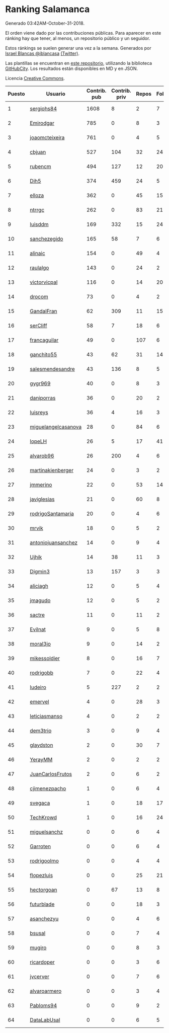 # Ranking Salamanca

Generado 03:42AM-October-31-2018.

El orden viene dado por las contribuciones públicas. Para aparecer en este ránking hay que tener, al menos, un repositorio público y un seguidor.

Estos ránkings se suelen generar una vez a la semana. Generados por [Israel Blancas @iblancasa](https://github.com/iblancasa/) [(Twitter)](https://twitter.com/iblancasa).

Las plantillas se encuentran en [este repositorio](https://github.com/iblancasa/GH-Spanish-Ranking), utilizando la biblioteca [GitHubCity](https://github.com/iblancasa/GitHubCity). Los resultados están disponibles en MD y en JSON.

Licencia [Creative Commons](https://creativecommons.org/licenses/by/4.0/).

| Puesto   |  Usuario  | Contrib. pub | Contrib. priv |Repos| Followers | Desde |  Avatar  |
|----------|-----------|--------------|---------------|-----|-----------|-------|----------|
|1|[sergiohs84](https://github.com/sergiohs84)|1608|8|2|7|2015-03-28|![sergiohs84]()|
|2|[Emirodgar](https://github.com/Emirodgar)|785|0|8|3|2013-04-30|![Emirodgar]()|
|3|[joaomcteixeira](https://github.com/joaomcteixeira)|761|0|4|5|2012-11-27|![joaomcteixeira]()|
|4|[cbjuan](https://github.com/cbjuan)|527|104|32|24|2012-12-01|![cbjuan]()|
|5|[rubencm](https://github.com/rubencm)|494|127|12|20|2011-06-29|![rubencm]()|
|6|[Dih5](https://github.com/Dih5)|374|459|24|5|2015-04-22|![Dih5]()|
|7|[elloza](https://github.com/elloza)|362|0|45|15|2015-02-24|![elloza]()|
|8|[ntrrgc](https://github.com/ntrrgc)|262|0|83|21|2011-08-24|![ntrrgc]()|
|9|[luisddm](https://github.com/luisddm)|169|332|15|24|2012-12-06|![luisddm]()|
|10|[sanchezegido](https://github.com/sanchezegido)|165|58|7|6|2015-11-08|![sanchezegido]()|
|11|[alinaic](https://github.com/alinaic)|154|0|49|4|2018-03-16|![alinaic]()|
|12|[raulalgo](https://github.com/raulalgo)|143|0|24|2|2014-07-03|![raulalgo]()|
|13|[victorvicpal](https://github.com/victorvicpal)|116|0|14|20|2014-12-02|![victorvicpal]()|
|14|[drocom](https://github.com/drocom)|73|0|4|2|2017-10-05|![drocom]()|
|15|[GandalFran](https://github.com/GandalFran)|62|309|11|15|2017-07-07|![GandalFran]()|
|16|[serCliff](https://github.com/serCliff)|58|7|18|6|2015-07-27|![serCliff]()|
|17|[francaguilar](https://github.com/francaguilar)|49|0|107|6|2015-03-19|![francaguilar]()|
|18|[ganchito55](https://github.com/ganchito55)|43|62|31|14|2013-06-17|![ganchito55]()|
|19|[salesmendesandre](https://github.com/salesmendesandre)|43|136|8|5|2016-04-03|![salesmendesandre]()|
|20|[gygr969](https://github.com/gygr969)|40|0|8|3|2015-11-14|![gygr969]()|
|21|[daniporras](https://github.com/daniporras)|36|0|20|2|2012-05-12|![daniporras]()|
|22|[luisreys](https://github.com/luisreys)|36|4|16|3|2015-11-18|![luisreys]()|
|23|[miguelangelcasanova](https://github.com/miguelangelcasanova)|28|0|84|6|2011-04-02|![miguelangelcasanova]()|
|24|[lopeLH](https://github.com/lopeLH)|26|5|17|41|2014-04-29|![lopeLH]()|
|25|[alvarob96](https://github.com/alvarob96)|26|200|4|6|2018-02-23|![alvarob96]()|
|26|[martinakienberger](https://github.com/martinakienberger)|24|0|3|2|2018-01-19|![martinakienberger]()|
|27|[jmmerino](https://github.com/jmmerino)|22|0|53|14|2011-10-26|![jmmerino]()|
|28|[javiglesias](https://github.com/javiglesias)|21|0|60|8|2014-10-06|![javiglesias]()|
|29|[rodrigoSantamaria](https://github.com/rodrigoSantamaria)|20|0|4|6|2012-04-02|![rodrigoSantamaria]()|
|30|[mrvik](https://github.com/mrvik)|18|0|5|2|2016-04-23|![mrvik]()|
|31|[antoniojuansanchez](https://github.com/antoniojuansanchez)|14|0|9|4|2013-10-01|![antoniojuansanchez]()|
|32|[Ujhik](https://github.com/Ujhik)|14|38|11|3|2017-03-07|![Ujhik]()|
|33|[Digmin3](https://github.com/Digmin3)|13|157|3|3|2014-06-01|![Digmin3]()|
|34|[aliciagh](https://github.com/aliciagh)|12|0|5|4|2012-01-12|![aliciagh]()|
|35|[jmagudo](https://github.com/jmagudo)|12|0|5|2|2015-10-29|![jmagudo]()|
|36|[sactre](https://github.com/sactre)|11|0|11|2|2012-03-11|![sactre]()|
|37|[Evilnat](https://github.com/Evilnat)|9|0|5|8|2011-01-12|![Evilnat]()|
|38|[moral3jo](https://github.com/moral3jo)|9|0|14|2|2010-12-15|![moral3jo]()|
|39|[mikessoldier](https://github.com/mikessoldier)|8|0|16|7|2013-10-23|![mikessoldier]()|
|40|[rodrigobb](https://github.com/rodrigobb)|7|0|22|4|2012-04-12|![rodrigobb]()|
|41|[ludeiro](https://github.com/ludeiro)|5|227|2|2|2018-02-05|![ludeiro]()|
|42|[emervel](https://github.com/emervel)|4|0|28|3|2014-05-11|![emervel]()|
|43|[leticiasmanso](https://github.com/leticiasmanso)|4|0|2|2|2014-12-09|![leticiasmanso]()|
|44|[dem3trio](https://github.com/dem3trio)|3|0|9|4|2011-05-05|![dem3trio]()|
|45|[glaydston](https://github.com/glaydston)|2|0|30|7|2012-08-11|![glaydston]()|
|46|[YerayMM](https://github.com/YerayMM)|2|0|2|2|2015-07-27|![YerayMM]()|
|47|[JuanCarlosFrutos](https://github.com/JuanCarlosFrutos)|2|0|6|2|2017-02-23|![JuanCarlosFrutos]()|
|48|[cjimenezpacho](https://github.com/cjimenezpacho)|1|0|6|4|2012-09-26|![cjimenezpacho]()|
|49|[svegaca](https://github.com/svegaca)|1|0|18|17|2010-02-03|![svegaca]()|
|50|[TechKrowd](https://github.com/TechKrowd)|1|0|16|24|2015-10-10|![TechKrowd]()|
|51|[miguelsanchz](https://github.com/miguelsanchz)|0|0|6|4|2012-07-10|![miguelsanchz]()|
|52|[Garroten](https://github.com/Garroten)|0|0|6|4|2008-05-04|![Garroten]()|
|53|[rodrigoolmo](https://github.com/rodrigoolmo)|0|0|4|4|2011-04-09|![rodrigoolmo]()|
|54|[flopezluis](https://github.com/flopezluis)|0|0|25|21|2010-11-01|![flopezluis]()|
|55|[hectorgoan](https://github.com/hectorgoan)|0|67|13|8|2013-08-12|![hectorgoan]()|
|56|[futurblade](https://github.com/futurblade)|0|0|18|3|2012-10-03|![futurblade]()|
|57|[asanchezyu](https://github.com/asanchezyu)|0|0|4|6|2014-05-13|![asanchezyu]()|
|58|[bsusal](https://github.com/bsusal)|0|0|7|4|2014-02-26|![bsusal]()|
|59|[mugiro](https://github.com/mugiro)|0|0|8|3|2013-09-18|![mugiro]()|
|60|[ricardoper](https://github.com/ricardoper)|0|0|3|6|2013-08-04|![ricardoper]()|
|61|[jvcerver](https://github.com/jvcerver)|0|0|7|6|2013-10-22|![jvcerver]()|
|62|[alvaroarmero](https://github.com/alvaroarmero)|0|0|3|4|2016-01-22|![alvaroarmero]()|
|63|[Pabloms94](https://github.com/Pabloms94)|0|0|9|2|2016-02-11|![Pabloms94]()|
|64|[DataLabUsal](https://github.com/DataLabUsal)|0|0|6|5|2016-05-18|![DataLabUsal]()|
